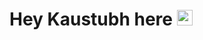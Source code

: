 <h1>
  Hey Kaustubh here <img src="https://media.giphy.com/media/hvRJCLFzcasrR4ia7z/giphy.gif" width="25px">
</h1>
